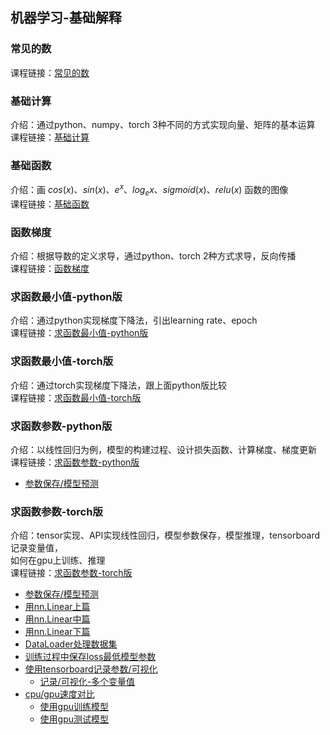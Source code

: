 ## 机器学习-基础解释

### 常见的数
课程链接：[常见的数](https://zhuanlan.zhihu.com/p/690662129)

### 基础计算
介绍：通过python、numpy、torch 3种不同的方式实现向量、矩阵的基本运算<br>
课程链接：[基础计算](https://zhuanlan.zhihu.com/p/690668852)

### 基础函数
介绍：画 $cos(x)、sin(x)、e^x、log_ex、sigmoid(x)、relu(x)$ 函数的图像<br>
课程链接：[基础函数](https://zhuanlan.zhihu.com/p/690711338)

### 函数梯度
介绍：根据导数的定义求导，通过python、torch 2种方式求导，反向传播<br>
课程链接：[函数梯度](https://zhuanlan.zhihu.com/p/690718281)

### 求函数最小值-python版
介绍：通过python实现梯度下降法，引出learning rate、epoch<br>
课程链接：[求函数最小值-python版](https://zhuanlan.zhihu.com/p/690762054)

### 求函数最小值-torch版
介绍：通过torch实现梯度下降法，跟上面python版比较<br>
课程链接：[求函数最小值-torch版](https://zhuanlan.zhihu.com/p/690773980)

### 求函数参数-python版
介绍：以线性回归为例，模型的构建过程、设计损失函数、计算梯度、梯度更新<br>
课程链接：[求函数参数-python版](https://zhuanlan.zhihu.com/p/691073047)
- [参数保存/模型预测](https://zhuanlan.zhihu.com/p/691116191)

### 求函数参数-torch版
介绍：tensor实现、API实现线性回归，模型参数保存，模型推理，tensorboard记录变量值，<br>   如何在gpu上训练、推理<br>
课程链接：[求函数参数-torch版](https://zhuanlan.zhihu.com/p/691133665)
- [参数保存/模型预测](https://zhuanlan.zhihu.com/p/691143137)
- [用nn.Linear上篇](https://zhuanlan.zhihu.com/p/691144875)
- [用nn.Linear中篇](https://zhuanlan.zhihu.com/p/691149026)
- [用nn.Linear下篇](https://zhuanlan.zhihu.com/p/691152076)
- [DataLoader处理数据集](https://zhuanlan.zhihu.com/p/691153968)
- [训练过程中保存loss最低模型参数](https://zhuanlan.zhihu.com/p/691154973)
- [使用tensorboard记录参数/可视化](https://zhuanlan.zhihu.com/p/691155910)
    - [记录/可视化-多个变量值](https://zhuanlan.zhihu.com/p/691156872)
- [cpu/gpu速度对比](https://zhuanlan.zhihu.com/p/691158757)
    - [使用gpu训练模型](https://zhuanlan.zhihu.com/p/691161582)
    - [使用gpu测试模型](https://zhuanlan.zhihu.com/p/691162836)

